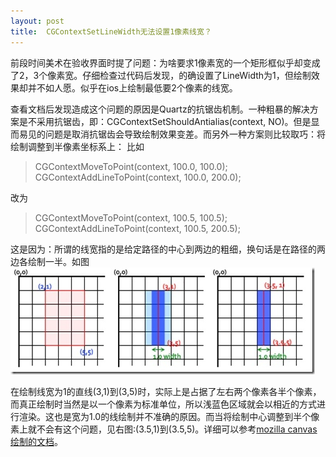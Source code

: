 ```yaml
---
layout: post
title:  CGContextSetLineWidth无法设置1像素线宽？
---
```


前段时间美术在验收界面时提了问题：为啥要求1像素宽的一个矩形框似乎却变成了2，3个像素宽。仔细检查过代码后发现，的确设置了LineWidth为1，但绘制效果却并不如人愿。似乎在ios上绘制最低要2个像素的线宽。

查看文档后发现造成这个问题的原因是Quartz的抗锯齿机制。一种粗暴的解决方案是不采用抗锯齿，即：CGContextSetShouldAntialias(context, NO)。但是显而易见的问题是取消抗锯齿会导致绘制效果变差。而另外一种方案则比较取巧：将绘制调整到半像素坐标系上：
比如 
> CGContextMoveToPoint(context, 100.0, 100.0); CGContextAddLineToPoint(context, 100.0, 200.0);

改为
> CGContextMoveToPoint(context, 100.5, 100.5); CGContextAddLineToPoint(context, 100.5, 200.5);


这是因为：所谓的线宽指的是给定路径的中心到两边的粗细，换句话是在路径的两边各绘制一半。如图 
![此处输入图片的描述][1]


在绘制线宽为1的直线(3,1)到(3,5)时，实际上是占据了左右两个像素各半个像素，而真正绘制时当然是以一个像素为标准单位，所以浅蓝色区域就会以相近的方式进行渲染。这也是宽为1.0的线绘制并不准确的原因。而当将绘制中心调整到半个像素上就不会有这个问题，见右图:(3.5,1)到(3.5,5)。详细可以参考[mozilla canvas绘制的文档][2]。


  [1]: /images/ios_anti.jpg
  [2]: https://developer.mozilla.org/En/Canvas_tutorial/Applying_styles_and_colors#A_lineWidth_example
